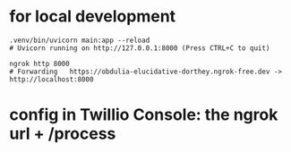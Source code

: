 # for local development
```
.venv/bin/uvicorn main:app --reload
# Uvicorn running on http://127.0.0.1:8000 (Press CTRL+C to quit)

ngrok http 8000
# Forwarding   https://obdulia-elucidative-dorthey.ngrok-free.dev -> http://localhost:8000
```

# config in Twillio Console: the ngrok url + /process